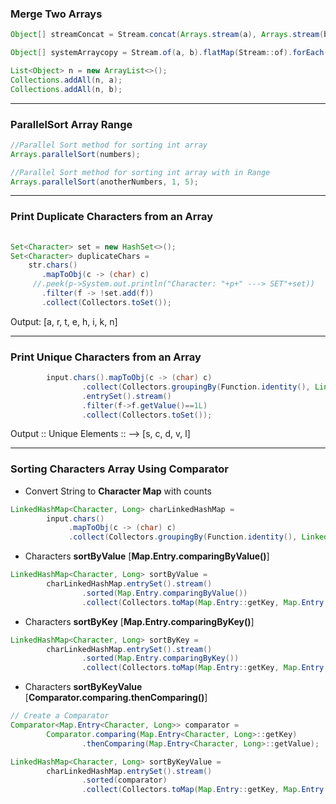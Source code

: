 ### Merge Two Arrays
```java
Object[] streamConcat = Stream.concat(Arrays.stream(a), Arrays.stream(b)).toArray();

Object[] systemArraycopy = Stream.of(a, b).flatMap(Stream::of).forEach(n::add);

List<Object> n = new ArrayList<>();
Collections.addAll(n, a);
Collections.addAll(n, b);
```
---

### ParallelSort Array Range
```java
//Parallel Sort method for sorting int array
Arrays.parallelSort(numbers);

//Parallel Sort method for sorting int array with in Range
Arrays.parallelSort(anotherNumbers, 1, 5);
```
---

### Print Duplicate Characters from an Array
```java
        
Set<Character> set = new HashSet<>();
Set<Character> duplicateChars =
    str.chars()
       .mapToObj(c -> (char) c)
     //.peek(p->System.out.println("Character: "+p+" ---> SET"+set))
       .filter(f -> !set.add(f))
       .collect(Collectors.toSet());
```
Output: [a, r, t, e, h, i, k, n]

---
### Print Unique Characters from an Array
```java
        input.chars().mapToObj(c -> (char) c)
                .collect(Collectors.groupingBy(Function.identity(), LinkedHashMap::new, Collectors.counting()))
                .entrySet().stream()
                .filter(f->f.getValue()==1L)
                .collect(Collectors.toSet());
```
Output :: Unique    Elements ::  --> [s, c, d, v, l]

---

### Sorting Characters Array Using Comparator

- Convert String to **Character Map** with counts 
```java
LinkedHashMap<Character, Long> charLinkedHashMap = 
        input.chars()
             .mapToObj(c -> (char) c)
             .collect(Collectors.groupingBy(Function.identity(), LinkedHashMap::new, Collectors.counting()));
```

- Characters **sortByValue**  [**Map.Entry.comparingByValue()**]
```java
LinkedHashMap<Character, Long> sortByValue = 
        charLinkedHashMap.entrySet().stream()
                .sorted(Map.Entry.comparingByValue())
                .collect(Collectors.toMap(Map.Entry::getKey, Map.Entry::getValue, (o, n) -> n, LinkedHashMap::new));
```

- Characters **sortByKey**  [**Map.Entry.comparingByKey()**]
```java
LinkedHashMap<Character, Long> sortByKey =
        charLinkedHashMap.entrySet().stream()
                .sorted(Map.Entry.comparingByKey())
                .collect(Collectors.toMap(Map.Entry::getKey, Map.Entry::getValue, (old, latest) -> old, LinkedHashMap::new));

```
- Characters **sortByKeyValue**  [**Comparator.comparing.thenComparing()**]
```java
// Create a Comparator         
Comparator<Map.Entry<Character, Long>> comparator = 
        Comparator.comparing(Map.Entry<Character, Long>::getKey)
                .thenComparing(Map.Entry<Character, Long>::getValue);

LinkedHashMap<Character, Long> sortByKeyValue = 
        charLinkedHashMap.entrySet().stream()
                .sorted(comparator)
                .collect(Collectors.toMap(Map.Entry::getKey, Map.Entry::getValue, (o, n) -> n, LinkedHashMap::new));
```
